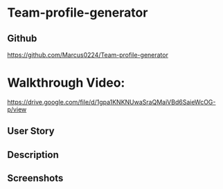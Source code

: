 # Team-profile-generator

## Github
https://github.com/Marcus0224/Team-profile-generator

# Walkthrough Video:
https://drive.google.com/file/d/1gpa1KNKNUwaSraQMaiVBd6SaieWcOG-p/view

## User Story 

## Description

## Screenshots

